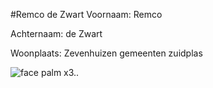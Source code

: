 #Remco de Zwart
Voornaam: Remco


Achternaam: de Zwart


Woonplaats: Zevenhuizen gemeenten zuidplas


![face palm x3..](https://c2.staticflickr.com/6/5491/10574265464_449a1b2b96_b.jpg)